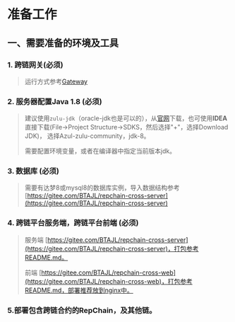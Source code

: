 # 准备工作

## 一、需要准备的环境及工具

### 1. 跨链网关(**必须**)

> 运行方式参考[Gateway](../01.跨链组件/06.GateWay.md)

### 2. 服务器配置Java 1.8 (**必须**)

> 建议使用`zulu-jdk`（oracle-jdk也是可以的），从[官网](https://www.azul.com/downloads/?version=java-8-lts&package=jdk)下载，也可使用**IDEA**直接下载(File->Project Structure->SDKS，然后选择"+"，选择Download JDK)，
> 选择Azul-zulu-community，jdk-8。
>
> 需要配置环境变量，或者在编译器中指定当前版本jdk。

### 3. 数据库 (**必须**)

> 需要有达梦8或mysql8的数据库实例，导入数据结构参考[https://gitee.com/BTAJL/repchain-cross-server](https://gitee.com/BTAJL/repchain-cross-server)


### 4. 跨链平台服务端，跨链平台前端 (**必须**)

> 服务端 [https://gitee.com/BTAJL/repchain-cross-server](https://gitee.com/BTAJL/repchain-cross-server)，打包参考README.md。
> 
> 前端 [https://gitee.com/BTAJL/repchain-cross-web](https://gitee.com/BTAJL/repchain-cross-web)，打包参考README.md，部署推荐放到nginx中。
> 

### 5.部署包含跨链合约的RepChain，及其他链。

